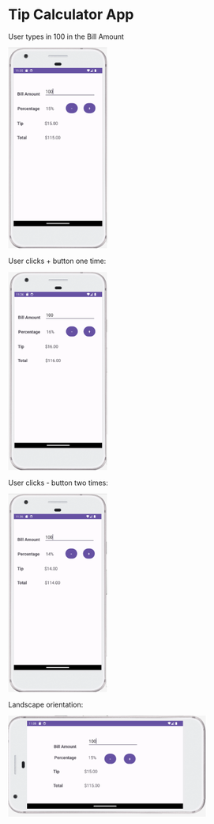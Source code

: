 # Tip Calculator App

User types in 100 in the Bill Amount

<img src="images/100.png" width="200"/>


User clicks + button one time:

<img src="images/plus.png" width="200"/>


User clicks - button two times:

<img src="images/minus.png" width="200"/>


Landscape orientation:

<img src="images/landscape.png" width="400"/>